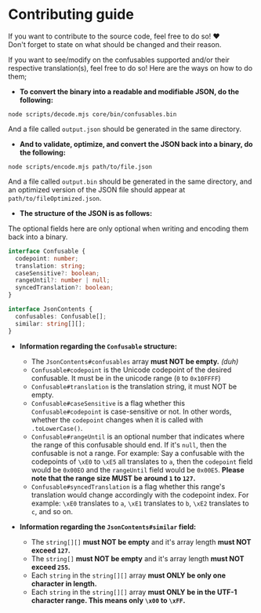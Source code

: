 # Contributing guide

If you want to contribute to the source code, feel free to do so! ❤️<br>
Don't forget to state on what should be changed and their reason.

If you want to see/modify on the confusables supported and/or their respective translation(s), feel free to do so! Here are the ways on how to do them;

- **To convert the binary into a readable and modifiable JSON, do the following:**

```shell
node scripts/decode.mjs core/bin/confusables.bin
```

And a file called `output.json` should be generated in the same directory.

- **And to validate, optimize, and convert the JSON back into a binary, do the following:**

```shell
node scripts/encode.mjs path/to/file.json
```

And a file called `output.bin` should be generated in the same directory, and an optimized version of the JSON file should appear at `path/to/fileOptimized.json`.

- **The structure of the JSON is as follows:**

The optional fields here are only optional when writing and encoding them back into a binary.

```ts
interface Confusable {
  codepoint: number;
  translation: string;
  caseSensitive?: boolean;
  rangeUntil?: number | null;
  syncedTranslation?: boolean;
}

interface JsonContents {
  confusables: Confusable[];
  similar: string[][];
}
```

- **Information regarding the `Confusable` structure:**

	- The `JsonContents#confusables` array **must NOT be empty.** *(duh)*
	- `Confusable#codepoint` is the Unicode codepoint of the desired confusable. It must be in the unicode range (`0` to `0x10FFFF`)
	- `Confusable#translation` is the translation string, it must NOT be empty.
	- `Confusable#caseSensitive` is a flag whether this `Confusable#codepoint` is case-sensitive or not. In other words, whether the `codepoint` changes when it is called with `.toLowerCase()`.
	- `Confusable#rangeUntil` is an optional number that indicates where the range of this confusable should end. If it's `null`, then the confusable is not a range. For example: Say a confusable with the codepoints of `\xE0` to `\xE5` all translates to `a`, then the `codepoint` field would be `0x00EO` and the `rangeUntil` field would be `0x00E5`. **Please note that the range size MUST be around `1` to `127`.**
	- `Confusable#syncedTranslation` is a flag whether this range's translation would change accordingly with the codepoint index. For example: `\xE0` translates to `a`, `\xE1` translates to `b`, `\xE2` translates to `c`, and so on.

- **Information regarding the `JsonContents#similar` field:**

	- The `string[][]` **must NOT be empty** and it's array length **must NOT exceed `127`.**
	- The `string[]` **must NOT be empty** and it's array length **must NOT exceed `255`.**
	- Each `string` in the `string[][]` array **must ONLY be only one character in length.**
	- Each `string` in the `string[][]` array **must ONLY be in the UTF-1 character range. This means only `\x00` to `\xFF`.**
